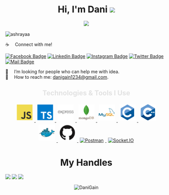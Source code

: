 <h1 align="center"><b>Hi, I'm Dani </b><img src="https://media.giphy.com/media/hvRJCLFzcasrR4ia7z/giphy.gif" width="35"></h1>
        
<p align="center">
  <a href="https://github.com/DenverCoder1/readme-typing-svg">
    <img src="https://readme-typing-svg.herokuapp.com?font=Time+New+Roman&color=cyan&size=25&center=true&vCenter=true&width=600&height=100&lines=Competitive+Programmer,;Software+Engineer,;Backend+Engineer,;Computer+Science+Student,;CodeForces+Newbie,;Active+Learner/Researcher,;Love+to+learn+new+stuffs..">
  </a>
</p>


<p align="left"> <img src="https://komarev.com/ghpvc/?username=DANIGAIN&label=Profile%20views&color=0e75b6&style=flat" alt="ashrayaa" /> </p>

:coffee: &emsp;Connect with me!

[![Facebook Badge](https://img.shields.io/badge/Facebook-1877F2?style=for-the-badge&logo=facebook&logoColor=white)](https://www.facebook.com/kal.dani.31/) [![Linkedin Badge](https://img.shields.io/badge/LinkedIn-0077B5?style=for-the-badge&logo=linkedin&logoColor=white)](https://www.linkedin.com/in/dani-gain/) [![Instagram Badge](https://img.shields.io/badge/Instagram-E4405F?style=for-the-badge&logo=instagram&logoColor=white)](https://www.instagram.com/dani_gain_1/) [![Twitter Badge](https://img.shields.io/badge/Twitter-1DA1F2?style=for-the-badge&logo=twitter&logoColor=white)](https://twitter.com/DaniGain2) [![Mail Badge](https://img.shields.io/badge/Gmail-D14836?style=for-the-badge&logo=gmail&logoColor=white)](mailto:danigain1234@gmail.com)

🤔 &emsp;I’m looking for people who can help me with idea.<br/>
:e-mail: &emsp;How to reach me: danigain1234@gmail.com.<br/>

<h2 align="center" style="color: #e2e2e2;">Technologies & Tools I Use </h2>

<!-- Icons Container -->
<p align="center">
    <!-- JavaScript -->
    <a href="https://developer.mozilla.org/en-US/docs/Web/JavaScript" target="_blank" rel="noreferrer">
        <img src="https://raw.githubusercontent.com/devicons/devicon/master/icons/javascript/javascript-original.svg"
            alt="JavaScript" width="50" height="50" style="margin: 5px;" />
    </a>
    <!-- TypeScript -->
    <a href="https://www.typescriptlang.org/" target="_blank" rel="noreferrer">
        <img src="https://raw.githubusercontent.com/devicons/devicon/master/icons/typescript/typescript-original.svg"
            alt="TypeScript" width="50" height="50" style="margin: 5px;" />
    </a>
    <!-- Express.js -->
    <a href="https://expressjs.com/" target="_blank" rel="noreferrer">
        <img src="https://raw.githubusercontent.com/devicons/devicon/master/icons/express/express-original-wordmark.svg"
            alt="Express.js" width="50" height="50" style="margin: 5px;" />
    </a>
    <!-- MongoDB -->
    <a href="https://www.mongodb.com/" target="_blank" rel="noreferrer">
        <img src="https://raw.githubusercontent.com/devicons/devicon/master/icons/mongodb/mongodb-original-wordmark.svg"
            alt="MongoDB" width="50" height="50" style="margin: 5px;" />
    </a>
    <!-- MySQL -->
    <a href="https://www.mysql.com/" target="_blank" rel="noreferrer">
        <img src="https://raw.githubusercontent.com/devicons/devicon/master/icons/mysql/mysql-original-wordmark.svg"
            alt="MySQL" width="50" height="50" style="margin: 5px;" />
    </a>
    <!-- C -->
    <a href="https://en.wikipedia.org/wiki/C_(programming_language)" target="_blank" rel="noreferrer">
        <img src="https://raw.githubusercontent.com/devicons/devicon/master/icons/c/c-original.svg" alt="C" width="50"
            height="50" style="margin: 5px;" />
    </a>
  <!-- C++ -->
    <a href="https://isocpp.org/" target="_blank" rel="noreferrer">
     <img src="https://raw.githubusercontent.com/devicons/devicon/master/icons/cplusplus/cplusplus-original.svg" alt="C++" width="50" height="50" style="margin: 5px;" />
   </a>
    <!-- Docker  --> 
    <a href="https://www.docker.com/" target="_blank" rel="noreferrer">
       <img src="https://raw.githubusercontent.com/devicons/devicon/master/icons/docker/docker-original.svg" alt="Docker" width="50" height="50" style="margin: 5px;" />
    </a> 
     <!-- GitHub  --> 
    <a href="https://github.com/" target="_blank" rel="noreferrer">
      <img src="https://raw.githubusercontent.com/devicons/devicon/master/icons/github/github-original.svg" alt="GitHub" width="50" height="50" style="margin: 5px;" />
   </a>
  <!-- Postman  --> 
   <a href="https://www.postman.com/" target="_blank" rel="noreferrer">
      <img src="https://www.vectorlogo.zone/logos/getpostman/getpostman-icon.svg" alt="Postman" width="50" height="50" style="margin: 5px;" />
    </a>
 <!-- Socket.IO   --> 
   <a href="https://socket.io/" target="_blank" rel="noreferrer">
      <img src="https://upload.wikimedia.org/wikipedia/commons/9/96/Socket-io.svg" alt="Socket.IO" width="50" height="50" style="margin: 5px;" />
   </a>

</p>


<h1 align="center"><b> My Handles</b></h1>

 [<img src="https://img.shields.io/badge/DANIGAIN-151515?style=for-the-badge&logo=SVG&logoColor=79740e">](https://profile-summary-for-github.com/user/DANIGAIN) 
 [<img src="https://img.shields.io/badge/codeforces-151515?style=for-the-badge&logo=SVG&logoColor=79740e">](https://codeforces.com/profile/DANI_GAIN) 
 [<img src="https://img.shields.io/badge/leetcode-151515?style=for-the-badge&logo=SVG&logoColor=79740e">](https://leetcode.com/daniGain/) 

<p align="center"> <img src="https://github-readme-stats.vercel.app/api?username=DANIGAIN&show_icons=true&count_private=true&theme=dark" alt="DaniGain" />

